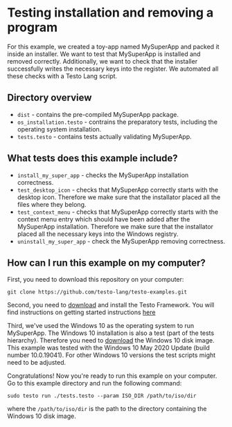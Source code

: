 # Testing installation and removing a program

For this example, we created a toy-app named MySuperApp and packed it inside an installer. We want to test that MySuperApp is installed and removed correctly. Additionally, we want to check that the installer successfully writes the necessary keys into the register. We automated all these checks with a Testo Lang script.

## Directory overview

- `dist` - contains the pre-compiled MySuperApp package.
- `os_installation.testo` - contrains the preparatory tests, including the operating system installation.
- `tests.testo` - contains tests actually validating MySuperApp.

## What tests does this example include?

- `install_my_super_app` - checks the MySuperApp installation correctness.
- `test_desktop_icon` - checks that MySuperApp correctly starts with the desktop icon. Therefore we make sure that the installator placed all the files where they belong.
- `test_context_menu` - checks that MySuperApp correctly starts with the context menu entry which should have been added after the MySuperApp installation. Therefore we make sure that the installator placed all the necessary keys into the Windows registry.
- `uninstall_my_super_app` - check the MySuperApp removing correctness.

## How can I run this example on my computer?

First, you need to download this repository on your computer:

```
git clone https://github.com/testo-lang/testo-examples.git
```

Second, you need to [download](https://testo-lang.ru/en/downloads) and install the Testo Framework. You will find instructions on getting started instructions [here](https://testo-lang.ru/en/docs/getting_started/getting_started)

Third, we've used the Windows 10 as the operating system to run MySuperApp. The Windows 10 installation is also a test (part of the tests hierarchy). Therefore you need to [download](https://www.microsoft.com/en-us/software-download/windows10ISO) the Windows 10 disk image. This example was tested with the Windows 10 May 2020 Update (build number 10.0.19041). For other Windows 10 versions the test scripts might need to be adjusted.

Congratulations! Now you're ready to run this example on your computer. Go to this example directory and run the following command:

```
sudo testo run ./tests.testo --param ISO_DIR /path/to/iso/dir
```

where the `/path/to/iso/dir` is the path to the directory containing the Windows 10 disk image.
